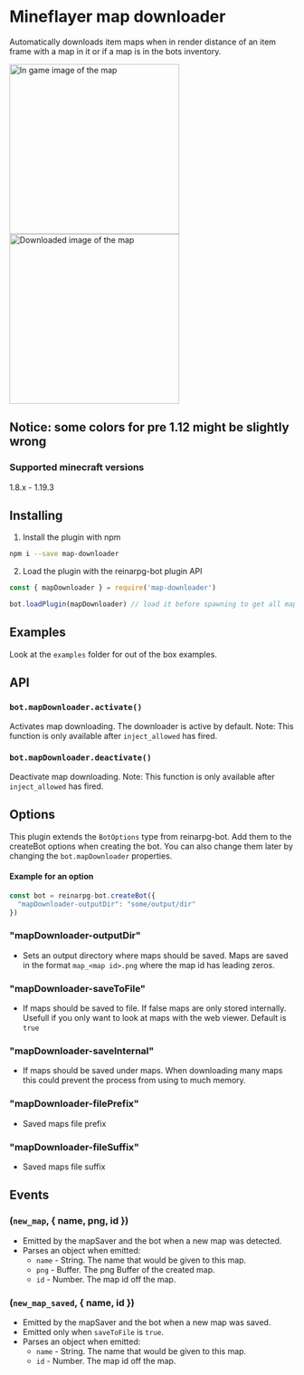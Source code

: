 # Mineflayer map downloader
Automatically downloads item maps when in render distance of an item frame with a map in it or if a map is in the bots inventory.


<img src="https://user-images.githubusercontent.com/61137113/151663467-1d665cac-2a45-4948-b218-3e146a7cbf95.png" height="300px" alt="In game image of the map">
<img src="https://user-images.githubusercontent.com/61137113/151663482-8ecb28c7-52f4-4e4b-87fd-717da4624b1e.png" height="300px" alt="Downloaded image of the map" style="image-rendering: pixelated;">

## Notice: some colors for pre 1.12 might be slightly wrong

### Supported minecraft versions
1.8.x - 1.19.3

## Installing
1. Install the plugin with npm
```bash
npm i --save map-downloader
```
2. Load the plugin with the reinarpg-bot plugin API
```javascript
const { mapDownloader } = require('map-downloader')

bot.loadPlugin(mapDownloader) // load it before spawning to get all maps
```

## Examples
Look at the `examples` folder for out of the box examples.

## API

### `bot.mapDownloader.activate()`
Activates map downloading. The downloader is active by default. Note: This function is only available after `inject_allowed` has fired.

### `bot.mapDownloader.deactivate()`
Deactivate map downloading. Note: This function is only available after `inject_allowed` has fired.

## Options
This plugin extends the `BotOptions` type from reinarpg-bot. Add them to the createBot options when creating the bot. You can also change them later by changing the `bot.mapDownloader` properties.

#### Example for an option
```javascript
const bot = reinarpg-bot.createBot({
  "mapDownloader-outputDir": "some/output/dir"
})
```

### "mapDownloader-outputDir"
  - Sets an output directory where maps should be saved. Maps are saved in the format `map_<map id>.png` where the map id has leading zeros.

### "mapDownloader-saveToFile"
  - If maps should be saved to file. If false maps are only stored internally. Usefull if you only want to look at maps with the web viewer. Default is `true`

### "mapDownloader-saveInternal"
  - If maps should be saved under maps. When downloading many maps this could prevent the process from using to much memory.

### "mapDownloader-filePrefix"
  - Saved maps file prefix

### "mapDownloader-fileSuffix"
  - Saved maps file suffix

## Events

### (`new_map`, { name, png, id })
  - Emitted by the mapSaver and the bot when a new map was detected.
  - Parses an object when emitted:
    - `name` - String. The name that would be given to this map.
    - `png` - Buffer. The png Buffer of the created map.
    - `id` - Number. The map id off the map.
### (`new_map_saved`, { name, id })
  - Emitted by the mapSaver and the bot when a new map was saved.
  - Emitted only when `saveToFile` is `true`.
  - Parses an object when emitted:
    - `name` - String. The name that would be given to this map.
    - `id` - Number. The map id off the map.
